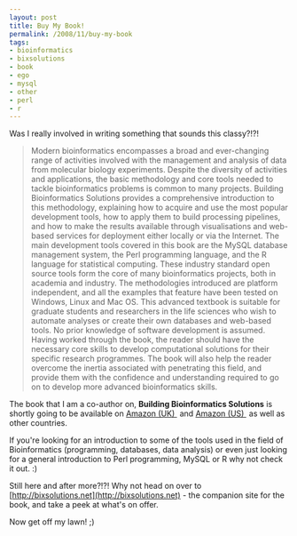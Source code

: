 ```yaml
---
layout: post
title: Buy My Book!
permalink: /2008/11/buy-my-book
tags:
- bioinformatics
- bixsolutions
- book
- ego
- mysql
- other
- perl
- r
---
```


Was I really involved in writing something that sounds this classy?!?!

> Modern bioinformatics encompasses a broad and ever-changing range of activities involved with the
> management and analysis of data from molecular biology experiments. Despite the diversity of activities and
> applications, the basic methodology and core tools needed to tackle bioinformatics problems is common to
> many projects. Building Bioinformatics Solutions provides a comprehensive introduction to this methodology,
> explaining how to acquire and use the most popular development tools, how to apply them to build processing
> pipelines, and how to make the results available through visualisations and web-based services for
> deployment either locally or via the Internet. The main development tools covered in this book are the
> MySQL database management system, the Perl programming language, and the R language for statistical
> computing. These industry standard open source tools form the core of many bioinformatics projects, both in
> academia and industry. The methodologies introduced are platform independent, and all the examples that
> feature have been tested on Windows, Linux and Mac OS. This advanced textbook is suitable for graduate
> students and researchers in the life sciences who wish to automate analyses or create their own databases
> and web-based tools. No prior knowledge of software development is assumed. Having worked through the book,
> the reader should have the necessary core skills to develop computational solutions for their specific
> research programmes. The book will also help the reader overcome the inertia associated with penetrating
> this field, and provide them with the confidence and understanding required to go on to develop more
> advanced bioinformatics skills.



The book that I am a co-author on, **Building Bioinformatics Solutions** is shortly going to
be available on 
<a href="http://www.amazon.co.uk/gp/product/0199230234?ie=UTF8&amp;tag=buildibioinfs-21&amp;linkCode=as2&amp;camp=1634&amp;creative=6738&amp;creativeASIN=0199230234">
    Amazon (UK)
</a>
<img style="border:none !important; margin:0px !important;" src="http://www.assoc-amazon.co.uk/e/ir?t=buildibioinfs-21&amp;l=as2&amp;o=2&amp;a=0199230234" border="0" alt="" width="1" height="1" />
and
<a href="http://www.amazon.com/gp/product/0199230234?ie=UTF8&#038;tag=buildibioinfs-20&#038;linkCode=as2&#038;camp=1789&#038;creative=9325&#038;creativeASIN=0199230234">
    Amazon (US)
</a>
<img src="http://www.assoc-amazon.com/e/ir?t=buildibioinfs-20&#038;l=as2&#038;o=1&#038;a=0199230234" width="1" height="1" border="0" alt="" style="border:none !important; margin:0px !important;" />
as well as other countries.

If you're looking for an introduction to some of the tools used in the field of Bioinformatics (programming,
databases, data analysis) or even just looking for a general introduction to Perl programming, MySQL or R why not
check it out. :)

Still here and after more?!?! Why not head on over to [http://bixsolutions.net](http://bixsolutions.net) - the
companion site for the book, and take a peek at what's on offer.

Now get off my lawn! ;)
